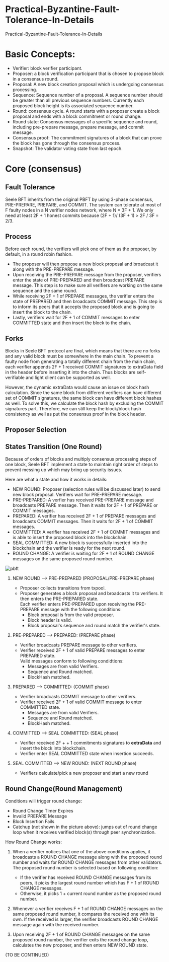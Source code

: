 # Practical-Byzantine-Fault-Tolerance-In-Details
Practical-Byzantine-Fault-Tolerance-In-Details

<h1>Basic Concepts:</h1>

* Verifier: block verifier participant.<br/>
* Proposer: a block verification participant that is chosen to propose block in a consensus round.<br/>
* Proposal: A new block creation proposal which is undergoing consensus processing.<br/>
* Sequence: Sequence number of a proposal. A sequence number should be greater than all previous sequence numbers. Currently each proposed block height is its associated sequence number.<br/>
* Round: consensus cycle. A round starts with a proposer create a block proposal and ends with a block commitment or round change.<br/>
*	Round state: Consensus messages of a specific sequence and round, including pre-prepare message, prepare message, and commit message.<br/>
*	Consensus proof: The commitment signatures of a block that can prove the block has gone through the consensus process.
*	Snapshot: The validator voting state from last epoch.<br/>


<h1>Core (consensus)</h1>

<h2>Fault Tolerance</h2>
Seele BFT inherits from the original PBFT by using 3-phase consensus, PRE-PREPARE, PREPARE, and COMMIT. The system can tolerate at most of F faulty nodes in a N verifier nodes network, where N = 3F + 1. We only need at least 2F + 1 honest commits because (2F + 1)/ (3F + 1) > 2F / 3F = 2/3. <br/>

<h2>Process</h2>
Before each round, the verifiers will pick one of them as the proposer, by default, in a round robin fashion. <br/>

* The proposer will then propose a new block proposal and broadcast it along with the PRE-PREPARE message.<br/>
* Upon receiving the PRE-PREPARE message from the proposer, verifiers enter the state of PRE-PREPARED and then broadcast PREPARE message. This step is to make sure all verifiers are working on the same sequence and the same round.<br/>
* While receiving 2F + 1 of PREPARE messages, the verifier enters the state of PREPARED and then broadcasts COMMIT message. This step is to inform its peers that it accepts the proposed block and is going to insert the block to the chain.<br/>
* Lastly, verifiers wait for 2F + 1 of COMMIT messages to enter COMMITTED state and then insert the block to the chain.<br/>

<h2>Forks</h2>

Blocks in Seele BFT protocol are final, which means that there are no forks and any valid block must be somewhere in the main chain. To prevent a faulty node from generating a totally different chain from the main chain, each verifier appends 2F + 1 received COMMIT signatures to extraData field in the header before inserting it into the chain. Thus blocks are self-verifiable and light client can be supported as well.

However, the dynamic extraData would cause an issue on block hash calculation. Since the same block from different verifiers can have different set of COMMIT signatures, the same block can have different block hashes as well. To solve this, we calculate the block hash by excluding the COMMIT signatures part. Therefore, we can still keep the block/block hash consistency as well as put the consensus proof in the block header.<br/>

<h2>Proposer Selection</h2>


<h2>States Transition (One Round)</h2>

Because of orders of blocks and multiply consensus processing steps of one block, Seele BFT implement a state to maintain right order of steps to prevent messing up which may bring up security issues.

Here are what a state and how it works in details:</br>

*	NEW ROUND: Proposer (selection rules will be discussed later) to send new block proposal. Verifiers wait for PRE-PREPARE message.</br>
*	PRE-PREPARED: A verfier has received PRE-PREPARE message and broadcasts PREPARE message. Then it waits for 2F + 1 of PREPARE or COMMIT messages.</br>
*	PREPARED: A verifier has received 2F + 1 of PREPARE messages and broadcasts COMMIT messages. Then it waits for 2F + 1 of COMMIT messages.</br>
*	COMMITTED: A verifier has received 2F + 1 of COMMIT messages and is able to insert the proposed block into the blockchain.</br>
*	SEAL COMMITTED: A new block is successfully inserted into the blockchain and the verifier is ready for the next round.</br>
*	ROUND CHANGE: A verifier is waiting for 2F + 1 of ROUND CHANGE messages on the same proposed round number.</br>

![pbft](https://user-images.githubusercontent.com/29580346/65644928-7f055100-dfaa-11e9-9546-856b8e6df8fe.png)

1. NEW ROUND --> PRE-PREPARED (PROPOSAL/PRE-PREPARE phase)
    * Proposer collects transitions from txpool.
    * Proposer generates a block proposal and broadcasts it to verifiers. It then enters the PRE-PREPARED state.<br/>
      Each verifier enters PRE-PREPARED upon receiving the PRE-PREPARE message with the following conditions:
         *	Block proposal is from the valid proposer.
         *	Block header is valid.
         *	Block proposal's sequence and round match the verifier's state.
    
2. PRE-PREPARED --> PREPARED: (PREPARE phase)
   * Verifier broadcasts PREPARE message to other verifiers.
   * Verifier received 2F + 1 of valid PREPARE messages to enter PREPARED state.<br/>
     Valid messages conform to following condidtions:
      * Messages are from valid Verifiers.
      * Sequence and Round matched.
      * BlockHash matched.

3. PREPARED --> COMMITTED: (COMMIT phase)
   * Verifier broadcasts COMMIT message to other verifiers.
   * Verifier received 2F + 1 of valid COMMIT message to enter COMMITTED state.<br/>
      * Messages are from valid Verifiers.
      * Sequence and Round matched.
      * BlockHash matched.
 
 4. COMMITTED --> SEAL COMMITTED: (SEAL phase)
      * Verifier received 2F + + 1 commitments signatures to <strong>extraData</strong> and insert the block into blockchain.
      * Verifier enter SEAL COMMITTED state when insertion succeeds.
   
 5. SEAL COMMITTED --> NEW ROUND: (NEXT ROUND phase)
      * Verifiers calculate/pick a new proposer and start a new round
         

<h2>Round Change(Round Management)</h2>
   
Conditions will trigger round change:
   * Round Change Timer Expires
   * Invalid PREPARE Message
   * Block Insertion Fails
   * Catchup (not shown in the picture above): jumps out of round change loop when it receives verified block(s) through peer synchronization.
   
How Round Change works:</br>
  1. When a verifier notices that one of the above conditions applies, it broadcasts a ROUND CHANGE message along with the proposed round number and waits for ROUND CHANGE messages from other validators. The proposed round number is selected based on following condition:
      * If the verifier has received ROUND CHANGE messages from its peers, it picks the largest round number which has F + 1 of ROUND CHANGE messages.
      * Otherwise, it picks 1 + current round number as the proposed round number.
   
 2. Whenever a verifier receives F + 1 of ROUND CHANGE messages on the same proposed round number, it compares the received one with its own. If the received is larger, the verifier broadcasts ROUND CHANGE message again with the received number.
 3. Upon receiving 2F + 1 of ROUND CHANGE messages on the same proposed round number, the verifier exits the round change loop, calculates the new proposer, and then enters NEW ROUND state.

   (TO BE CONTINUED)

